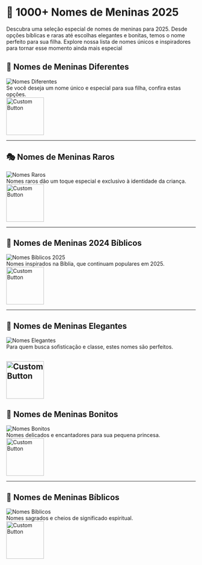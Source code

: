 # 🎀 1000+ Nomes de Meninas 2025

Descubra uma seleção especial de nomes de meninas para 2025. Desde opções bíblicas e raras até escolhas elegantes e bonitas, temos o nome perfeito para sua filha. Explore nossa lista de nomes únicos e inspiradores para tornar esse momento ainda mais especial

## 🌟 Nomes de Meninas Diferentes  
![Nomes Diferentes](https://blogger.googleusercontent.com/img/b/R29vZ2xl/AVvXsEga0XN4fDRNXz8p742dBZKIDeyc-0iJDdl-fvgC-Ve9Qd3MljPSGGBePLw6mVJOLtjouvUGJtbyHuqlyX9bjWHA6Rzw9pLknkYujGmRBPL4mQCUOAvSw1TeA3tSGm2ra_S-gUPmIJfM74y8ntIS18gdtZtdn1vqpEzXQvlKHFsac2peS8JBr9StIO5sq8Yg/s320/nomes%20de%20meninas%20diferentes.png)  
Se você deseja um nome único e especial para sua filha, confira estas opções.  
[<img src="https://blogger.googleusercontent.com/img/b/R29vZ2xl/AVvXsEjZeitAvFQS-Lx1cwneCX7_xLP6rqdzlyFKTXyx3RBJ7rMvPEMFNgHLZwu_81DkGrhfz-LpCvRMUQLs6FRCf6qgA_oEEpGvBAjJJ04UwolF8LbeEkCpoQQDE5cVqXFPIdvM8V2LgpEDeMQ4VasGTK690azeENn6Z6gP4VI_0Swqa4GtiZhSyTYYgJK66g0Y/s320/Leia%20mais.png" alt="Custom Button" width="100" />](https://all-names.blogspot.com/)

---

## 🎭 Nomes de Meninas Raros  
![Nomes Raros](https://blogger.googleusercontent.com/img/b/R29vZ2xl/AVvXsEh8bIbM4CdmtpGAQW7i6KDSh2zVhI2moA8Q5tO214vic0GUlfyMoe3kG0xkrPPMit7moos1PRJz4JkXsBaek6LOU1VzJbzdlrP2Mnzss6OerlS315WUe60EF7ZnaG-2Q4VrERlkQJJHbyCYtJ48xCwDyyVWR4ksTvpKRXYu7k0UBVobzkEaiToosjxtg-Q0/s320/nomes%20de%20meninas%20raros.png)  
Nomes raros dão um toque especial e exclusivo à identidade da criança.  
[<img src="https://blogger.googleusercontent.com/img/b/R29vZ2xl/AVvXsEjZeitAvFQS-Lx1cwneCX7_xLP6rqdzlyFKTXyx3RBJ7rMvPEMFNgHLZwu_81DkGrhfz-LpCvRMUQLs6FRCf6qgA_oEEpGvBAjJJ04UwolF8LbeEkCpoQQDE5cVqXFPIdvM8V2LgpEDeMQ4VasGTK690azeENn6Z6gP4VI_0Swqa4GtiZhSyTYYgJK66g0Y/s320/Leia%20mais.png" alt="Custom Button" width="100" />](https://all-names.blogspot.com/)

---

## 📖 Nomes de Meninas 2024 Bíblicos  
![Nomes Bíblicos 2025](https://blogger.googleusercontent.com/img/b/R29vZ2xl/AVvXsEiIGGrasVg8fPtWzNa-oAy-YDiFU3Cz9v3TMuvSh2mC3gKdq0XOfz6kQDza5zNdLVrFxiUnnK3ilyeEzGCzpDJbMi9A8JvfCKpe98_0tMfQ9ayj3VYrfDfcWtRl9ehnfpGlD-vqHB3-atNQV1tqRFI1d6JJ1iyr17Eyn78r-_p725YVITDfJOH2KCdjcZyu/s320/nomes%20de%20meninas%202025%20b%C3%ADblicos.png)  
Nomes inspirados na Bíblia, que continuam populares em 2025.  
[<img src="https://blogger.googleusercontent.com/img/b/R29vZ2xl/AVvXsEjZeitAvFQS-Lx1cwneCX7_xLP6rqdzlyFKTXyx3RBJ7rMvPEMFNgHLZwu_81DkGrhfz-LpCvRMUQLs6FRCf6qgA_oEEpGvBAjJJ04UwolF8LbeEkCpoQQDE5cVqXFPIdvM8V2LgpEDeMQ4VasGTK690azeENn6Z6gP4VI_0Swqa4GtiZhSyTYYgJK66g0Y/s320/Leia%20mais.png" alt="Custom Button" width="100" />](https://all-names.blogspot.com/)

---

## 👑 Nomes de Meninas Elegantes  
![Nomes Elegantes](https://blogger.googleusercontent.com/img/b/R29vZ2xl/AVvXsEgme71-Y1WSVK6PiI3ynTnWq57u_hcNRJujBD1MdV2ML3wkQ4feAmTo9j17fXYp38kuTYICp6ii3r72oA6mw6e6ZhhgeB-kj9oybrkhkdbdSw83wGbxjv0_lb8B8JggElQS18i6CCjKFL7Qvk3ZyLDCm4hUzS0K_ZxW3HILm4Qvxyx0Z3OXvqY9KK9ttt9B/s320/nomes%20de%20meninas%20elegantes.png)  
Para quem busca sofisticação e classe, estes nomes são perfeitos.  

[<img src="https://blogger.googleusercontent.com/img/b/R29vZ2xl/AVvXsEjZeitAvFQS-Lx1cwneCX7_xLP6rqdzlyFKTXyx3RBJ7rMvPEMFNgHLZwu_81DkGrhfz-LpCvRMUQLs6FRCf6qgA_oEEpGvBAjJJ04UwolF8LbeEkCpoQQDE5cVqXFPIdvM8V2LgpEDeMQ4VasGTK690azeENn6Z6gP4VI_0Swqa4GtiZhSyTYYgJK66g0Y/s320/Leia%20mais.png" alt="Custom Button" width="100" />](https://all-names.blogspot.com/)
---

## 💖 Nomes de Meninas Bonitos  
![Nomes Bonitos](https://blogger.googleusercontent.com/img/b/R29vZ2xl/AVvXsEhFgu2JP9KmI3OM5UZcwaVfgoTuMXSFbEdg1yZdTiy-3WwIGqh8s2hea0RtAmUPxbP7dh__wTYf3iKpZjahLTY7ZfVCaO2xD2zM0TuRczzzt4Lb_b10tL_7-qU7TWFOICs7g4WceIsCWLNUmrcH-XNDYsTbQS3_FwAlot-67O6jOTCAJRE3vjJ5EmePLRyT/s320/nomes%20de%20meninas%20bonitos.png)  
Nomes delicados e encantadores para sua pequena princesa.  
[<img src="https://blogger.googleusercontent.com/img/b/R29vZ2xl/AVvXsEjZeitAvFQS-Lx1cwneCX7_xLP6rqdzlyFKTXyx3RBJ7rMvPEMFNgHLZwu_81DkGrhfz-LpCvRMUQLs6FRCf6qgA_oEEpGvBAjJJ04UwolF8LbeEkCpoQQDE5cVqXFPIdvM8V2LgpEDeMQ4VasGTK690azeENn6Z6gP4VI_0Swqa4GtiZhSyTYYgJK66g0Y/s320/Leia%20mais.png" alt="Custom Button" width="100" />](https://all-names.blogspot.com/)  

---

## 📜 Nomes de Meninas Bíblicos  
![Nomes Bíblicos](https://blogger.googleusercontent.com/img/b/R29vZ2xl/AVvXsEi2Gp9L6iSdfarNqRWwJq3NNXn_yDTryE7kMAbRCNdHNWnJZJYjyqalNjrkQMq8gYa72dCvVq-8mUnZ1E51c_svJWaZGkIkIBBzWbThLcc4OIYevT_Eo9GmxCkiiVWcvDPU9GeNrzoDae7vJz_qAsjGZf5kspDnCYrBmk3SZFOr_hqhbqijn6TuJhIFUsBv/s320/nomes%20de%20meninas%20biblicos.png)  
Nomes sagrados e cheios de significado espiritual.  
[<img src="https://blogger.googleusercontent.com/img/b/R29vZ2xl/AVvXsEjZeitAvFQS-Lx1cwneCX7_xLP6rqdzlyFKTXyx3RBJ7rMvPEMFNgHLZwu_81DkGrhfz-LpCvRMUQLs6FRCf6qgA_oEEpGvBAjJJ04UwolF8LbeEkCpoQQDE5cVqXFPIdvM8V2LgpEDeMQ4VasGTK690azeENn6Z6gP4VI_0Swqa4GtiZhSyTYYgJK66g0Y/s320/Leia%20mais.png" alt="Custom Button" width="100" />](https://all-names.blogspot.com/)
